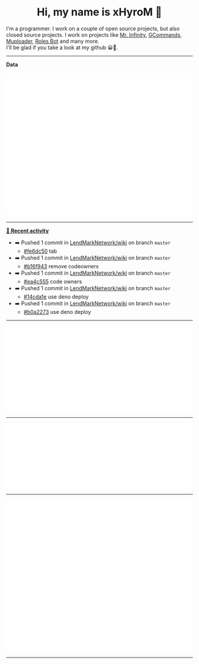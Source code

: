 <p align="center">
    <!-- <img src="https://avatars.githubusercontent.com/u/56601352" width="192" alt="hyro's pfp" /> -->
    <h1 align="center">Hi, my name is xHyroM 👋</h1>
</p>

I'm a programmer. I work on a couple of open source projects, but also closed source projects. I work on projects like [Mr. Infinity](https://discord.com/oauth2/authorize?client_id=720321585625694239&scope=bot%20applications.commands&permissions=8&redirect_uri=https://blobs.gq/imanager&prompt=consent&response_type=code), [GCommands](https://github.com/Garlic-Team/GCommands), [Muploader](https://github.com/xHyroM/Muploder), [Roles Bot](https://github.com/xHyroM/roles-bot) and many more.  
I'll be glad if you take a look at my github 😀👀.

___
**Data**

<img src="https://github.com/xHyroM/xHyroM/blob/master/.cache/base.svg">

___

**[📰 Recent activity](https://github.com/xHyroM)**
* ➡️ Pushed 1 commit in [LendMarkNetwork/wiki](https://github.com/LendMarkNetwork/wiki) on branch `master`
  * [#fe6dc50](https://github.com/LendMarkNetwork/wiki/commit/fe6dc50) tab
* ➡️ Pushed 1 commit in [LendMarkNetwork/wiki](https://github.com/LendMarkNetwork/wiki) on branch `master`
  * [#b16f943](https://github.com/LendMarkNetwork/wiki/commit/b16f943) remove codeowners
* ➡️ Pushed 1 commit in [LendMarkNetwork/wiki](https://github.com/LendMarkNetwork/wiki) on branch `master`
  * [#ea4c555](https://github.com/LendMarkNetwork/wiki/commit/ea4c555) code owners
* ➡️ Pushed 1 commit in [LendMarkNetwork/wiki](https://github.com/LendMarkNetwork/wiki) on branch `master`
  * [#14cda1e](https://github.com/LendMarkNetwork/wiki/commit/14cda1e) use deno deploy
* ➡️ Pushed 1 commit in [LendMarkNetwork/wiki](https://github.com/LendMarkNetwork/wiki) on branch `master`
  * [#b0a2273](https://github.com/LendMarkNetwork/wiki/commit/b0a2273) use deno deploy


___

<img src="https://github.com/xHyroM/xHyroM/blob/master/.cache/isocalendar.svg">

___

<img src="https://github.com/xHyroM/xHyroM/blob/master/.cache/languages.svg">

___

<img src="https://github.com/xHyroM/xHyroM/blob/master/.cache/achievements.svg">

___
